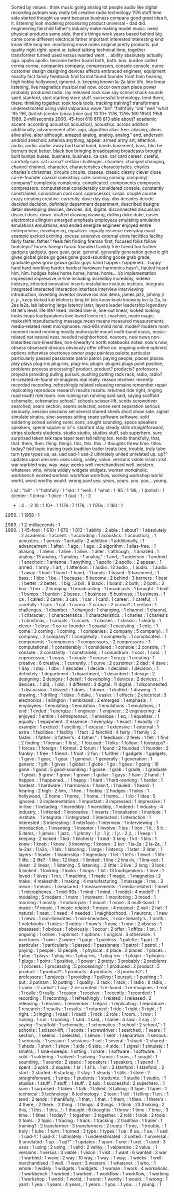 Sorted by values :
think music going analog lot people audio like digital recording putnam way really bill creative radio technology 1176 stuff time side started thought ua want because business company good great idea it, it. listening look modeling processing product universal - dad did. engineering fairchild father's industry make making model music. need physical products same side, there's things work years based behind big came come different electrical father important interested interesting kind know little long me. monitoring move notes original pretty products. put quality right right. spent sr. talked talking technical time, together transformer turned used versus wanted went , . ability absolutely actually ago. apollo apollo. become better board both, both. box. burden called ccrma ccrma. companies company, compressors, console console. curve customer design designing devices effects embraced engineer, equipment exactly fact family feedback find formal found founder front ham hearing high hobby hollywood, ignored. jr. keeping known la-2a later life. line linear listening. live magnetics musical nail now. occur own part place power probably produced radio. ray released rock saw say school shack sounds spirit stanford, start starting store stuff. successful technology. tend there, there. thinking together. took tools tools. tracking training? transformers underestimated using valid valparaiso wave "bill" "faithfully "old "well "what '95 '96, (british (center (circa (nice (ua) 10 10+ 1176, 1176s 160 1950) 1958 1989. 2-milliseconds 2000. 45-foot 610 670 813 able about? academic accent. according acoustics acoustics), acoustics. across addition additionally, advancement after. ago, algorithm alias-free. aliasing, aliens alive alive. alter although, amazed analog, analog. analog." and, anderson android anechoic antenna anything, appear. armed army art, attention. audio, audio. audio: away bad band band, bands basement, bass, bbc be. berners best better. black box bringing broadcasting broadcasts brought built bumps buses. business, business. ca can. car card career: careful, carefully cars cat ccrma? certain challenges. chamber. changed changing, channel channel, character, characteristics characteristics. charles charles's christmas; circuits circuits. classes. classic clearly clever close co-re-founder coaxial coexisting. cole. coming coming. company). company? complexity complexity. complicated. components composers compressors. computational considerably considered console, constantly constrained, conundrum cool cool. coprocessor, corps. couple course crazy creating creative. currently. dave day day. dbx decades decide decided decision, definitely department department, described designs detail developing devices, devices. did, digital. disconnected discussion dissect does. down. drafted drawing drawing, drilling duke duke, easier. electronics ellington emerged emphasis employees emulating emulation emulations emulations, end ended energize engineer enjoyed entire entrepreneur, envelope eq, equalizer. equally essence everyday exact example excited exciting. excuse extensive external extra facilities facility fairly faster. father." feels felt finding fireman first, focused folks follow footsteps? forces foreign forum founded frankly free friend fun further gadgets gadgets, gave gear, gear. general. generally generation generic gift gives global globe go goes gone good-sounding goose grab grade, graduate grew grow grown guitar guys hand happen. happened... happy hard hard-working harder hardest hardware harmonics hasn't, hauled heard him, him. hodges holes home home, home. home... i/o implementation impressed impressive in-line including incredibly incredibly, indeed industry, infected innovative inserts installation institute institute. integrate integrated interacted interaction interface interview interviewing introduction, inventing inventor involve ios iron items, james jazz, johnny jr jr, jr., keep kicked kid kilohertz king kit kits knew knob knowing kvr la-2a, la-2as la2a, lab laboring large latency later, layers leader leadership legendary let let's level. life life? liked. limited line-in, line-out linear, looked looking looks loops loudspeakers love loved loves m.t. machine, made magic. makeshift manufacturing massage mean means measured measurements media-related meet microphones. mid-90s mind mind. model? modern mom moment mood morning mostly motorcycle mount multi-band music, music-related nat natural neat. needed neighborhood. neurons, new news non-linearities non-linearities, non-linearity's north notebooks notes: now's now, obsess obsessed obvious obviously offer office on. ongoing online optimist options otherwise overtones owner page painless palette particular particularly passed passionate patrol patrol. paying people, places places. play plays plug-ins plug-ins, plug-ins. plugin. plugins plugs point positive, problems process processing? product. product? products? professors projects providing pulling pursuit. pushing putting rack rack, radio, radio? re-created re-found re-imagines real really. reason receiver. recently recorded recording. refreshingly related releasing remains remember repair replicating reproduce research results results. returned ride right, ringing road road!) role room. row ruining run running said said, saying scaffold schematic, schematics school," schools scissor-lift, scotts screwdriver searched, sears section, seems selected, sense sent separation serious seriously. session sessions set several shared sheds short show side. signal simulate sinatra, sine-sweeps sitting snare software software. sold soldering solved solving sonic sons, sought sounding, space speakers speakers, spend square sr sr's. stanford stay steady stills straightforward, strips students students. studio studio, studios stuff, sub superhero. sure surprised taken talk tape taper teen tell telling ten. tends thankfully, that, that. them, then. thing. things. this, this. this...! thoughts threw time. titles today? told topic tracing track tradition trailer treats tree, trouble, truly tube turn type types ua, ua. uad uad-1 uad-2 ultimately united unrelated up. up?" updates upon urei urei. uses using, valley, value. versions viable vision visit. war warbled way, way. way; weeks well-merchandised well. western. whatever. who, whole widely widgets widgets. woman workaholic. workbench worked worked. workflow workflow, working workshop world world, worst worthy would. wrong yard yea. years, years. you. you... young. 

List :
"bill" : 1
"faithfully : 1
"old : 1
"well : 1
"what : 1
'95 : 1
'96, : 1
(british : 1
(center : 1
(circa : 1
(nice : 1
(ua) : 1
, : 2
- : 4
. : 2
10 : 1
10+ : 1
1176 : 7
1176, : 1
1176s : 1
160 : 1
1950) : 1
1958 : 1
1989. : 1
2-milliseconds : 1
2000. : 1
45-foot : 1
610 : 1
670 : 1
813 : 1
ability : 2
able : 1
about? : 1
absolutely : 2
academic : 1
accent. : 1
according : 1
acoustics : 1
acoustics), : 1
acoustics. : 1
across : 1
actually : 2
addition : 1
additionally, : 1
advancement : 1
after. : 1
ago, : 1
ago. : 2
algorithm : 1
alias-free. : 1
aliasing, : 1
aliens : 1
alive : 1
alive. : 1
alter : 1
although, : 1
amazed : 1
analog : 13
analog, : 1
analog. : 1
analog." : 1
and, : 1
anderson : 1
android : 1
anechoic : 1
antenna : 1
anything, : 1
apollo : 2
apollo. : 2
appear. : 1
armed : 1
army : 1
art, : 1
attention. : 1
audio : 12
audio, : 1
audio. : 1
audio: : 1
away : 1
bad : 1
band : 1
band, : 1
bands : 1
based : 3
basement, : 1
bass, : 1
bbc : 1
be. : 1
because : 5
become : 2
behind : 3
berners : 1
best : 1
better : 2
better. : 1
big : 3
bill : 8
black : 1
board : 2
both, : 2
both. : 2
box : 1
box. : 2
bringing : 1
broadcasting : 1
broadcasts : 1
brought : 1
built : 1
bumps : 1
burden : 2
buses. : 1
business : 5
business, : 1
business. : 1
ca : 1
called : 2
came : 3
can. : 1
car : 1
card : 1
career: : 1
careful, : 1
carefully : 1
cars : 1
cat : 1
ccrma : 2
ccrma. : 2
ccrma? : 1
certain : 1
challenges. : 1
chamber. : 1
changed : 1
changing, : 1
channel : 1
channel, : 1
character, : 1
characteristics : 1
characteristics. : 1
charles : 1
charles's : 1
christmas; : 1
circuits : 1
circuits. : 1
classes. : 1
classic : 1
clearly : 1
clever : 1
close : 1
co-re-founder : 1
coaxial : 1
coexisting. : 1
cole. : 1
come : 3
coming : 1
coming. : 1
companies : 2
company : 5
company). : 1
company, : 2
company? : 1
complexity : 1
complexity. : 1
complicated. : 1
components : 1
composers : 1
compressors, : 2
compressors. : 1
computational : 1
considerably : 1
considered : 1
console : 2
console, : 1
console. : 2
constantly : 1
constrained, : 1
conundrum : 1
cool : 1
cool. : 1
coprocessor, : 1
corps. : 1
couple : 1
course : 1
crazy : 1
creating : 1
creative : 8
creative. : 1
currently. : 1
curve : 2
customer : 2
dad : 4
dave : 1
day : 1
day. : 1
dbx : 1
decades : 1
decide : 1
decided : 1
decision, : 1
definitely : 1
department : 1
department, : 1
described : 1
design : 2
designing : 2
designs : 1
detail : 1
developing : 1
devices : 2
devices, : 1
devices. : 1
did, : 1
did. : 4
different : 3
digital : 11
digital. : 1
disconnected : 1
discussion : 1
dissect : 1
does. : 1
down. : 1
drafted : 1
drawing : 1
drawing, : 1
drilling : 1
duke : 1
duke, : 1
easier. : 1
effects : 2
electrical : 3
electronics : 1
ellington : 1
embraced : 2
emerged : 1
emphasis : 1
employees : 1
emulating : 1
emulation : 1
emulations : 1
emulations, : 1
end : 1
ended : 1
energize : 1
engineer : 1
engineer, : 2
engineering : 4
enjoyed : 1
entire : 1
entrepreneur, : 1
envelope : 1
eq, : 1
equalizer. : 1
equally : 1
equipment : 2
essence : 1
everyday : 1
exact : 1
exactly : 2
example : 1
excited : 1
exciting. : 1
excuse : 1
extensive : 1
external : 1
extra : 1
facilities : 1
facility : 1
fact : 2
fairchild : 4
fairly : 1
family : 2
faster. : 1
father : 3
father's : 4
father." : 1
feedback : 2
feels : 1
felt : 1
find : 2
finding : 1
fireman : 1
first, : 1
focused : 1
folks : 1
follow : 1
footsteps? : 1
forces : 1
foreign : 1
formal : 2
forum : 1
found : 2
founded : 1
founder : 2
frankly : 1
free : 1
friend : 1
front : 2
fun : 1
further : 1
gadgets : 1
gadgets, : 1
gave : 1
gear, : 1
gear. : 1
general. : 1
generally : 1
generation : 1
generic : 1
gift : 1
gives : 1
global : 1
globe : 1
go : 1
goes : 1
going : 16
gone : 1
good : 5
good-sounding : 1
goose : 1
grab : 1
grade, : 1
graduate : 1
great : 5
grew : 1
grow : 1
grown : 1
guitar : 1
guys : 1
ham : 2
hand : 1
happen. : 1
happened... : 1
happy : 1
hard : 1
hard-working : 1
harder : 1
hardest : 1
hardware : 1
harmonics : 1
hasn't, : 1
hauled : 1
heard : 1
hearing : 2
high : 2
him, : 1
him. : 1
hobby : 2
hodges : 1
holes : 1
hollywood, : 2
home : 1
home, : 1
home. : 1
home... : 1
i/o : 1
idea : 5
ignored. : 2
implementation : 1
important : 3
impressed : 1
impressive : 1
in-line : 1
including : 1
incredibly : 1
incredibly, : 1
indeed : 1
industry : 4
industry, : 1
infected : 1
innovative : 1
inserts : 1
installation : 1
institute : 1
institute. : 1
integrate : 1
integrated : 1
interacted : 1
interaction : 1
interested : 3
interesting : 3
interface : 1
interview : 1
interviewing : 1
introduction, : 1
inventing : 1
inventor : 1
involve : 1
ios : 1
iron : 1
it, : 5
it. : 5
items, : 1
james : 1
jazz, : 1
johnny : 1
jr : 1
jr, : 1
jr. : 2
jr., : 1
keep : 1
keeping : 2
kicked : 1
kid : 1
kilohertz : 1
kind : 3
king : 1
kit : 1
kits : 1
knew : 1
knob : 1
know : 3
knowing : 1
known : 2
kvr : 1
la-2a : 2
la-2a, : 1
la-2as : 1
la2a, : 1
lab : 1
laboring : 1
large : 1
latency : 1
later : 2
later, : 1
layers : 1
leader : 1
leadership : 1
legendary : 1
let : 1
let's : 1
level. : 1
life : 1
life. : 2
life? : 1
like : 12
liked. : 1
limited : 1
line : 2
line-in, : 1
line-out : 1
linear : 2
linear, : 1
listening : 5
listening. : 2
little : 3
live : 2
long : 3
look : 5
looked : 1
looking : 1
looks : 1
loops : 1
lot : 13
loudspeakers : 1
love : 1
loved : 1
loves : 1
m.t. : 1
machine, : 1
made : 1
magic. : 1
magnetics : 2
make : 4
makeshift : 1
making : 4
manufacturing : 1
massage : 1
me. : 3
mean : 1
means : 1
measured : 1
measurements : 1
media-related : 1
meet : 1
microphones. : 1
mid-90s : 1
mind : 1
mind. : 1
model : 4
model? : 1
modeling : 5
modern : 1
mom : 1
moment : 1
monitoring : 3
mood : 1
morning : 1
mostly : 1
motorcycle : 1
mount : 1
move : 3
multi-band : 1
music : 17
music, : 1
music-related : 1
music. : 4
musical : 2
nail : 2
nat : 1
natural : 1
neat. : 1
need : 4
needed : 1
neighborhood. : 1
neurons, : 1
new : 1
news : 1
non-linearities : 1
non-linearities, : 1
non-linearity's : 1
north : 1
notebooks : 1
notes : 3
notes: : 1
now's : 1
now, : 1
now. : 2
obsess : 1
obsessed : 1
obvious : 1
obviously : 1
occur : 2
offer : 1
office : 1
on. : 1
ongoing : 1
online : 1
optimist : 1
options : 1
original : 3
otherwise : 1
overtones : 1
own : 2
owner : 1
page : 1
painless : 1
palette : 1
part : 2
particular : 1
particularly : 1
passed : 1
passionate : 1
patrol : 1
patrol. : 1
paying : 1
people : 13
people, : 1
physical : 4
place : 2
places : 1
places. : 1
play : 1
plays : 1
plug-ins : 1
plug-ins, : 1
plug-ins. : 1
plugin. : 1
plugins : 1
plugs : 1
point : 1
positive, : 1
power : 2
pretty : 3
probably : 2
problems : 1
process : 1
processing : 5
processing? : 1
produced : 2
product : 5
product. : 1
product? : 1
products : 4
products. : 3
products? : 1
professors : 1
projects : 1
providing : 1
pulling : 1
pursuit. : 1
pushing : 1
put : 3
putnam : 10
putting : 1
quality : 3
rack : 1
rack, : 1
radio : 8
radio, : 1
radio. : 2
radio? : 1
ray : 2
re-created : 1
re-found : 1
re-imagines : 1
real : 1
really : 9
really. : 1
reason : 1
receiver. : 1
recently : 1
recorded : 1
recording : 11
recording. : 1
refreshingly : 1
related : 1
released : 2
releasing : 1
remains : 1
remember : 1
repair : 1
replicating : 1
reproduce : 1
research : 1
results : 1
results. : 1
returned : 1
ride : 1
right : 3
right, : 1
right. : 3
ringing : 1
road : 1
road!) : 1
rock : 2
role : 1
room. : 1
row : 1
ruining : 1
run : 1
running : 1
said : 1
said, : 1
same : 4
saw : 2
say : 2
saying : 1
scaffold : 1
schematic, : 1
schematics : 1
school : 2
school," : 1
schools : 1
scissor-lift, : 1
scotts : 1
screwdriver : 1
searched, : 1
sears : 1
section, : 1
seems : 1
selected, : 1
sense : 1
sent : 1
separation : 1
serious : 1
seriously. : 1
session : 1
sessions : 1
set : 1
several : 1
shack : 2
shared : 1
sheds : 1
short : 1
show : 1
side : 6
side, : 4
side. : 1
signal : 1
simulate : 1
sinatra, : 1
sine-sweeps : 1
sitting : 1
snare : 1
software : 1
software. : 1
sold : 1
soldering : 1
solved : 1
solving : 1
sonic : 1
sons, : 1
sought : 1
sounding, : 1
sounds : 2
space : 1
speakers : 1
speakers, : 1
spend : 1
spent : 3
spirit : 2
square : 1
sr : 1
sr's. : 1
sr. : 3
stanford : 1
stanford, : 2
start : 2
started : 6
starting : 2
stay : 1
steady : 1
stills : 1
store : 2
straightforward, : 1
strips : 1
students : 1
students. : 1
studio : 1
studio, : 1
studios : 1
stuff : 7
stuff, : 1
stuff. : 2
sub : 1
successful : 2
superhero. : 1
sure : 1
surprised : 1
taken : 1
talk : 1
talked : 3
talking : 3
tape : 1
taper : 1
technical : 3
technology : 8
technology. : 2
teen : 1
tell : 1
telling : 1
ten. : 1
tend : 2
tends : 1
thankfully, : 1
that, : 1
that. : 1
them, : 1
then. : 1
there's : 4
there, : 2
there. : 2
thing. : 1
things : 4
things. : 1
think : 23
thinking : 2
this, : 1
this. : 1
this...! : 1
thought : 6
thoughts : 1
threw : 1
time : 7
time, : 3
time. : 1
titles : 1
today? : 1
together : 3
together. : 2
told : 1
took : 2
tools : 2
tools. : 2
topic : 1
tracing : 1
track : 1
tracking : 2
tradition : 1
trailer : 1
training? : 2
transformer : 3
transformers : 2
treats : 1
tree, : 1
trouble, : 1
truly : 1
tube : 1
turn : 1
turned : 3
type : 1
types : 1
ua : 6
ua, : 1
ua. : 1
uad : 1
uad-1 : 1
uad-2 : 1
ultimately : 1
underestimated : 2
united : 1
universal : 5
unrelated : 1
up. : 1
up?" : 1
updates : 1
upon : 1
urei : 1
urei. : 1
used : 3
uses : 1
using : 2
using, : 1
valid : 2
valley, : 1
valparaiso : 2
value. : 1
versions : 1
versus : 3
viable : 1
vision : 1
visit. : 1
want : 6
wanted : 3
war : 1
warbled : 1
wave : 2
way : 10
way, : 1
way. : 1
way; : 1
weeks : 1
well-merchandised : 1
well. : 1
went : 3
western. : 1
whatever. : 1
who, : 1
whole : 1
widely : 1
widgets : 1
widgets. : 1
woman : 1
work : 4
workaholic. : 1
workbench : 1
worked : 1
worked. : 1
workflow : 1
workflow, : 1
working : 1
workshop : 1
world : 1
world, : 1
worst : 1
worthy : 1
would. : 1
wrong : 1
yard : 1
yea. : 1
years : 4
years, : 1
years. : 1
you. : 1
you... : 1
young. : 1
